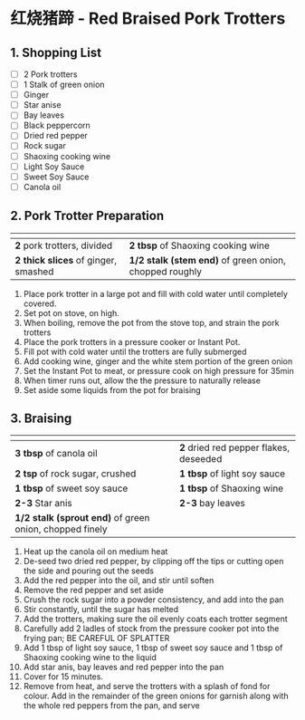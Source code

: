 # 红烧猪蹄 - Red Braised Pork Trotters

## 1. Shopping List
- [ ] 2 Pork trotters
- [ ] 1 Stalk of green onion
- [ ] Ginger
- [ ] Star anise
- [ ] Bay leaves
- [ ] Black peppercorn
- [ ] Dried red pepper
- [ ] Rock sugar
- [ ] Shaoxing cooking wine
- [ ] Light Soy Sauce
- [ ] Sweet Soy Sauce
- [ ] Canola oil

## 2. Pork Trotter Preparation
|<!-- -->|<!-- -->|
|---|---|
| **2** pork trotters, divided | **2 tbsp** of Shaoxing cooking wine |
| **2 thick slices** of ginger, smashed | **1/2 stalk (stem end)** of green onion, chopped roughly |

1. Place pork trotter in a large pot and fill with cold water until completely covered.
2. Set pot on stove, on high. 
3. When boiling, remove the pot from the stove top, and strain the pork trotters
4. Place the pork trotters in a pressure cooker or Instant Pot. 
5. Fill pot with cold water until the trotters are fully submerged
6. Add cooking wine, ginger and the white stem portion of the green onion
7. Set the Instant Pot to meat, or pressure cook on high pressure for 35min
8. When timer runs out, allow the the pressure to naturally release
9. Set aside some liquids from the pot for braising

## 3. Braising
|<!-- -->|<!-- -->|
|---|---|
| **3 tbsp** of canola oil | **2** dried red pepper flakes, deseeded |
| **2 tsp** of rock sugar, crushed | **1 tbsp** of light soy sauce |
| **1 tbsp** of sweet soy sauce | **1 tbsp** of Shaoxing wine |
| **2-3** Star anis | **2-3** bay leaves |
| **1/2 stalk (sprout end)** of green onion, chopped finely | |

1. Heat up the canola oil on medium heat
2. De-seed two dried red pepper, by clipping off the tips or cutting open the side and pouring out the seeds
3. Add the red pepper into the oil, and stir until soften
4. Remove the red pepper and set aside
5. Crush the rock sugar into a powder consistency, and add into the pan
6. Stir constantly, until the sugar has melted
7. Add the trotters, making sure the oil evenly coats each trotter segment
8. Carefully add 2 ladles of stock from the pressure cooker pot into the frying pan; BE CAREFUL OF SPLATTER
9. Add 1 tbsp of light soy sauce, 1 tbsp of sweet soy sauce and 1 tbsp of Shaoxing cooking wine to the liquid
10. Add star anis, bay leaves and red pepper into the pan
11. Cover for 15 minutes.
12. Remove from heat, and serve the trotters with a splash of fond for colour. Add in the remainder of the green onions for garnish along with the whole red peppers from the pan, and serve